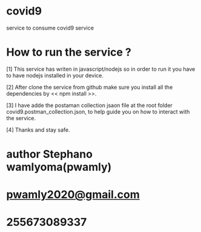 # covid9

service to consume covid9 service

# How to run the service ?

[1] This service has writen in javascript/nodejs so in order
to run it you have to have nodejs installed in your device.

[2] After clone the service from github make sure you install
all the dependencies by << npm install >>.

[3] I have adde the postaman collection jsaon file at the root folder
covid9.postman_collection.json, to help guide you on how to interact
with the service.

[4] Thanks and stay safe.

# author Stephano wamlyoma(pwamly)

# pwamly2020@gmail.com

# 255673089337

